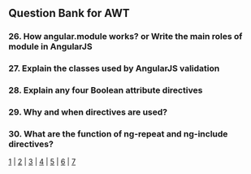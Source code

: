 ## Question Bank for AWT

### 26. How angular.module works? or Write the main roles of module in AngularJS

### 27. Explain the classes used by AngularJS validation

### 28. Explain any four Boolean attribute directives

### 29. Why and when directives are used?

### 30. What are the function of ng-repeat and ng-include directives?

[1](index.md) | [2](two.md) | [3](three.md) | [4](4.md) | [5](5.md) | [6](6.md) | [7](7.md)
